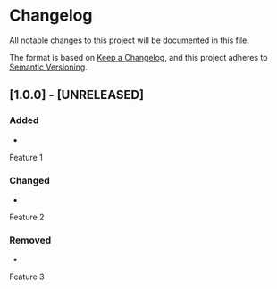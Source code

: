 # Changelog

All
notable
changes
to
this
project
will
be
documented
in
this
file.

The
format
is
based
on [Keep a Changelog](https://keepachangelog.com/en/1.0.0/),
and
this
project
adheres
to [Semantic Versioning](https://semver.org/spec/v2.0.0.html).

## [1.0.0] - [UNRELEASED]

### Added

-

Feature
1

### Changed

-

Feature
2

### Removed

-

Feature
3
